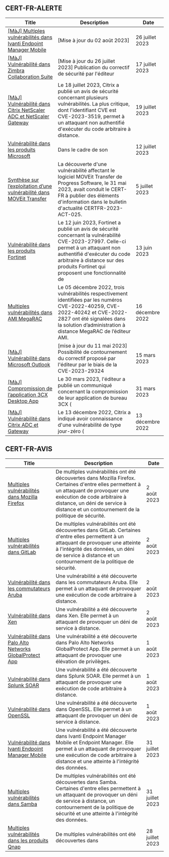 
## CERT-FR-ALERTE
|Title|Description|Date|
|---|---|---|
| [[MàJ] Multiples vulnérabilités dans Ivanti Endpoint Manager Mobile](https://www.cert.ssi.gouv.fr/alerte/CERTFR-2023-ALE-009/) | [Mise à jour du 02 août 2023]  | 26 juillet 2023 |
| [[MàJ] Vulnérabilité dans Zimbra Collaboration Suite](https://www.cert.ssi.gouv.fr/alerte/CERTFR-2023-ALE-007/) | [Mise à jour du 26 juillet 2023] Publication du correctif de sécurité par l'éditeur | 17 juillet 2023 |
| [[MàJ] Vulnérabilité dans Citrix NetScaler ADC et NetScaler Gateway](https://www.cert.ssi.gouv.fr/alerte/CERTFR-2023-ALE-008/) | Le 18 juillet 2023, Citrix a publié un avis de sécurité concernant plusieurs vulnérabilités. La plus critique, dont l'identifiant CVE est CVE-2023-3519, permet à un attaquant non authentifié d'exécuter du code arbitraire à distance. | 19 juillet 2023 |
| [Vulnérabilité dans les produits Microsoft](https://www.cert.ssi.gouv.fr/alerte/CERTFR-2023-ALE-006/) | Dans le cadre de son  | 12 juillet 2023 |
| [Synthèse sur l’exploitation d’une vulnérabilité dans MOVEit Transfer](https://www.cert.ssi.gouv.fr/alerte/CERTFR-2023-ALE-005/) | La découverte d'une vulnérabilité affectant le logiciel MOVEit Transfer de Progress Software, le 31 mai 2023, avait conduit le CERT-FR à publier des éléments d'information dans le bulletin d'actualité CERTFR-2023-ACT-025. | 5 juillet 2023 |
| [Vulnérabilité dans les produits Fortinet](https://www.cert.ssi.gouv.fr/alerte/CERTFR-2023-ALE-004/) | Le 12 juin 2023, Fortinet a publié un avis de sécurité concernant la vulnérabilité CVE-2023-27997. Celle-ci permet à un attaquant non authentifié d'exécuter du code arbitraire à distance sur des produits Fortinet qui proposent une fonctionnalité de  | 13 juin 2023 |
| [Multiples vulnérabilités dans AMI MegaRAC](https://www.cert.ssi.gouv.fr/alerte/CERTFR-2022-ALE-014/) | Le 05 décembre 2022, trois vulnérabilités respectivement identifiées par les numéros CVE-2022-40259, CVE-2022-40242 et CVE-2022-2827 ont été signalées dans la solution d’administration à distance MegaRAC de l’éditeur AMI. | 16 décembre 2022 |
| [[MàJ] Vulnérabilité dans Microsoft Outlook](https://www.cert.ssi.gouv.fr/alerte/CERTFR-2023-ALE-002/) | [mise à jour du 11 mai 2023] Possibilité de contournement du correctif proposé par l'éditeur par le biais de la CVE-2023-29324 | 15 mars 2023 |
| [[MàJ] Compromission de l’application 3CX Desktop App](https://www.cert.ssi.gouv.fr/alerte/CERTFR-2023-ALE-003/) | Le 30 mars 2023, l'éditeur a publié un communiqué concernant la compromission de leur application de bureau 3CX ( | 31 mars 2023 |
| [[MàJ] Vulnérabilité dans Citrix ADC et Gateway](https://www.cert.ssi.gouv.fr/alerte/CERTFR-2022-ALE-013/) | Le 13 décembre 2022, Citrix a indiqué avoir connaissance d'une vulnérabilité de type jour-zéro ( | 13 décembre 2022 |
## CERT-FR-AVIS
|Title|Description|Date|
|---|---|---|
| [Multiples vulnérabilités dans Mozilla Firefox](https://www.cert.ssi.gouv.fr/avis/CERTFR-2023-AVI-0611/) | De multiples vulnérabilités ont été découvertes dans Mozilla Firefox. Certaines d'entre elles permettent à un attaquant de provoquer une exécution de code arbitraire à distance, un déni de service à distance et un contournement de la politique de sécurité. | 2 août 2023 |
| [Multiples vulnérabilités dans GitLab](https://www.cert.ssi.gouv.fr/avis/CERTFR-2023-AVI-0610/) | De multiples vulnérabilités ont été découvertes dans GitLab. Certaines d'entre elles permettent à un attaquant de provoquer une atteinte à l'intégrité des données, un déni de service à distance et un contournement de la politique de sécurité. | 2 août 2023 |
| [Vulnérabilité dans les commutateurs Aruba](https://www.cert.ssi.gouv.fr/avis/CERTFR-2023-AVI-0609/) | Une vulnérabilité a été découverte dans les commutateurs Aruba. Elle permet à un attaquant de provoquer une exécution de code arbitraire à distance. | 2 août 2023 |
| [Vulnérabilité dans Xen](https://www.cert.ssi.gouv.fr/avis/CERTFR-2023-AVI-0608/) | Une vulnérabilité a été découverte dans Xen. Elle permet à un attaquant de provoquer un déni de service à distance. | 2 août 2023 |
| [Vulnérabilité dans Palo Alto Networks GlobalProtect App](https://www.cert.ssi.gouv.fr/avis/CERTFR-2023-AVI-0607/) | Une vulnérabilité a été découverte dans Palo Alto Networks GlobalProtect App. Elle permet à un attaquant de provoquer une élévation de privilèges. | 1 août 2023 |
| [Vulnérabilité dans Splunk SOAR](https://www.cert.ssi.gouv.fr/avis/CERTFR-2023-AVI-0606/) | Une vulnérabilité a été découverte dans Splunk SOAR. Elle permet à un attaquant de provoquer une exécution de code arbitraire à distance. | 1 août 2023 |
| [Vulnérabilité dans OpenSSL](https://www.cert.ssi.gouv.fr/avis/CERTFR-2023-AVI-0605/) | Une vulnérabilité a été découverte dans OpenSSL. Elle permet à un attaquant de provoquer un déni de service à distance. | 1 août 2023 |
| [Vulnérabilité dans Ivanti Endpoint Manager Mobile](https://www.cert.ssi.gouv.fr/avis/CERTFR-2023-AVI-0604/) | Une vulnérabilité a été découverte dans Ivanti Endpoint Manager Mobile et Endpoint Manager. Elle permet à un attaquant de provoquer une exécution de code arbitraire à distance et une atteinte à l'intégrité des données. | 31 juillet 2023 |
| [Multiples vulnérabilités dans Samba](https://www.cert.ssi.gouv.fr/avis/CERTFR-2023-AVI-0603/) | De multiples vulnérabilités ont été découvertes dans Samba. Certaines d'entre elles permettent à un attaquant de provoquer un déni de service à distance, un contournement de la politique de sécurité et une atteinte à l'intégrité des données. | 31 juillet 2023 |
| [Multiples vulnérabilités dans les produits Qnap](https://www.cert.ssi.gouv.fr/avis/CERTFR-2023-AVI-0602/) | De multiples vulnérabilités ont été découvertes dans  | 28 juillet 2023 |
